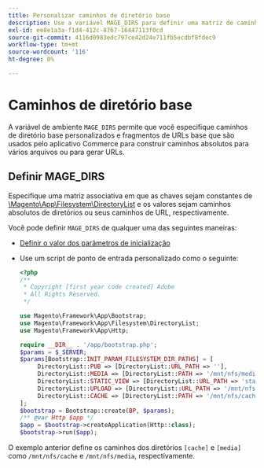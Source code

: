 ```yaml
---
title: Personalizar caminhos de diretório base
description: Use a variável MAGE_DIRS para definir uma matriz de caminhos absolutos.
exl-id: ee8e1a3a-f1d4-412c-8767-16447113f0cd
source-git-commit: 4116d0983edc797ce42d24e711fb5ecdbf8fdec9
workflow-type: tm+mt
source-wordcount: '116'
ht-degree: 0%

---
```


# Caminhos de diretório base

A variável de ambiente `MAGE_DIRS` permite que você especifique caminhos de diretório base personalizados e fragmentos de URLs base que são usados pelo aplicativo Commerce para construir caminhos absolutos para vários arquivos ou para gerar URLs.

## Definir MAGE_DIRS

Especifique uma matriz associativa em que as chaves sejam constantes de [\\Magento\\App\\Filesystem\\DirectoryList][directory-list] e os valores sejam caminhos absolutos de diretórios ou seus caminhos de URL, respectivamente.

Você pode definir `MAGE_DIRS` de qualquer uma das seguintes maneiras:

- [Definir o valor dos parâmetros de inicialização](../bootstrap/set-parameters.md)
- Use um script de ponto de entrada personalizado como o seguinte:

  ```php
  <?php
  /**
   * Copyright [first year code created] Adobe
   * All Rights Reserved.
   */
  
  use Magento\Framework\App\Bootstrap;
  use Magento\Framework\App\Filesystem\DirectoryList;
  use Magento\Framework\App\Http;
  
  require __DIR__ . '/app/bootstrap.php';
  $params = $_SERVER;
  $params[Bootstrap::INIT_PARAM_FILESYSTEM_DIR_PATHS] = [
       DirectoryList::PUB => [DirectoryList::URL_PATH => ''],
       DirectoryList::MEDIA => [DirectoryList::PATH => '/mnt/nfs/media', DirectoryList::URL_PATH => ''],
       DirectoryList::STATIC_VIEW => [DirectoryList::URL_PATH => 'static'],
       DirectoryList::UPLOAD => [DirectoryList::URL_PATH => '/mnt/nfs/media/upload'],
       DirectoryList::CACHE => [DirectoryList::PATH => '/mnt/nfs/cache'],
  ];
  $bootstrap = Bootstrap::create(BP, $params);
  /** @var Http $app */
  $app = $bootstrap->createApplication(Http::class);
  $bootstrap->run($app);
  ```

O exemplo anterior define os caminhos dos diretórios `[cache]` e `[media]` como `/mnt/nfs/cache` e `/mnt/nfs/media`, respectivamente.

<!-- link definitions -->

[directory-list]: https://github.com/magento/magento2/blob/2.4/lib/internal/Magento/Framework/App/Filesystem/DirectoryList.php
